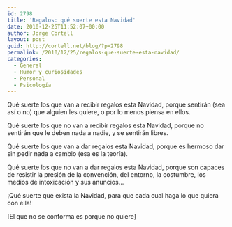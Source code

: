 ```yaml
---
id: 2798
title: 'Regalos: qué suerte esta Navidad'
date: 2010-12-25T11:52:07+00:00
author: Jorge Cortell
layout: post
guid: http://cortell.net/blog/?p=2798
permalink: /2010/12/25/regalos-que-suerte-esta-navidad/
categories:
  - General
  - Humor y curiosidades
  - Personal
  - Psicología
---
```

Qué suerte los que van a recibir regalos esta Navidad, porque sentirán (sea así o no) que alguien les quiere, o por lo menos piensa en ellos.

Qué suerte los que no van a recibir regalos esta Navidad, porque no sentirán que le deben nada a nadie, y se sentirán libres.

Qué suerte los que van a dar regalos esta Navidad, porque es hermoso dar sin pedir nada a cambio (esa es la teoría).

Qué suerte los que no van a dar regalos esta Navidad, porque son capaces de resistir la presión de la convención, del entorno, la costumbre, los medios de intoxicación y sus anuncios&#8230;

¡Qué suerte que exista la Navidad, para que cada cual haga lo que quiera con ella!

[El que no se conforma es porque no quiere]